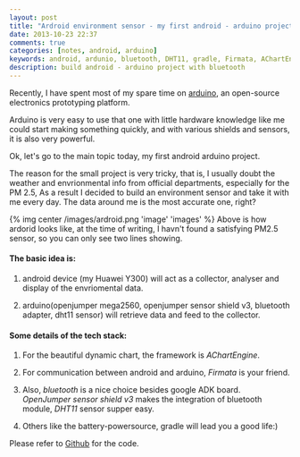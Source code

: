 ```yaml
---
layout: post
title: "Ardroid environment sensor - my first android - arduino project"
date: 2013-10-23 22:37
comments: true
categories: [notes, android, arduino]
keywords: android, ardunio, bluetooth, DHT11, gradle, Firmata, AChartEngine
description: build android - arduino project with bluetooth
---
```


Recently, I have spent most of my spare time on [arduino](http://www.arduino.cc/), an open-source
electronics prototyping platform.

Arduino is very easy to use that one with little hardware
knowledge like me could start making something quickly, and with various shields
and sensors, it is also very powerful.

Ok, let's go to the main topic today, my first android arduino project.

The reason for the small project is very tricky, that is, I usually doubt the
weather and envrionmental info from official departments, especially for the PM
2.5, As a result I decided to build an environment sensor and take it with me
every day. The data around me is the most accurate one, right?

{% img center /images/ardroid.png 'image' 'images' %}
Above is how ardorid looks like, at the time of writing, I havn't found
a satisfying PM2.5 sensor, so you can only see two lines showing.

#### The basic idea is:

1. android device (my Huawei Y300) will act as a collector, analyser and display
   of the envriomental data.

2. arduino(openjumper mega2560, openjumper sensor shield v3, bluetooth adapter,
   dht11 sensor) will retrieve data and feed to the collector.

#### Some details of the tech stack:

1. For the beautiful dynamic chart, the framework is _AChartEngine_.

2. For communication between android and arduino, _Firmata_ is your friend.

3. Also, _bluetooth_ is a nice choice besides google ADK board.
_OpenJumper sensor shield v3_ makes the integration of bluetooth module, _DHT11_ sensor supper easy.
4. Others like the battery-powersource, gradle will lead you a good life:)

Please refer to [Github](https://github.com/hanqin/Ardroid) for the code.
